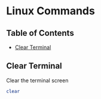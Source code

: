 # Linux Commands

## Table of Contents

- [Clear Terminal](#clear-terminal)

## Clear Terminal

Clear the terminal screen

```bash
clear
```
